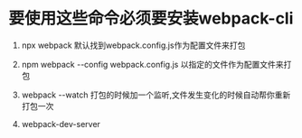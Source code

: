 # 要使用这些命令必须要安装webpack-cli

1. npx webpack
默认找到webpack.config.js作为配置文件来打包

2. npm webpack --config webpack.config.js
以指定的文件作为配置文件来打包

3. webpack --watch
打包的时候加一个监听,文件发生变化的时候自动帮你重新打包一次

4. webpack-dev-server